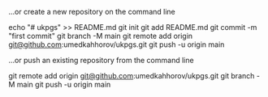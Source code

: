 …or create a new repository on the command line

echo "# ukpgs" >> README.md
git init
git add README.md
git commit -m "first commit"
git branch -M main
git remote add origin git@github.com:umedkahhorov/ukpgs.git
git push -u origin main

…or push an existing repository from the command line

git remote add origin git@github.com:umedkahhorov/ukpgs.git
git branch -M main
git push -u origin main
